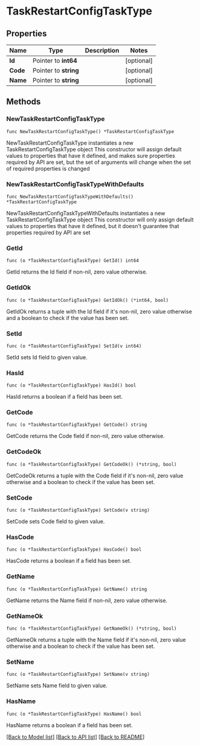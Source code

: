 # TaskRestartConfigTaskType

## Properties

Name | Type | Description | Notes
------------ | ------------- | ------------- | -------------
**Id** | Pointer to **int64** |  | [optional] 
**Code** | Pointer to **string** |  | [optional] 
**Name** | Pointer to **string** |  | [optional] 

## Methods

### NewTaskRestartConfigTaskType

`func NewTaskRestartConfigTaskType() *TaskRestartConfigTaskType`

NewTaskRestartConfigTaskType instantiates a new TaskRestartConfigTaskType object
This constructor will assign default values to properties that have it defined,
and makes sure properties required by API are set, but the set of arguments
will change when the set of required properties is changed

### NewTaskRestartConfigTaskTypeWithDefaults

`func NewTaskRestartConfigTaskTypeWithDefaults() *TaskRestartConfigTaskType`

NewTaskRestartConfigTaskTypeWithDefaults instantiates a new TaskRestartConfigTaskType object
This constructor will only assign default values to properties that have it defined,
but it doesn't guarantee that properties required by API are set

### GetId

`func (o *TaskRestartConfigTaskType) GetId() int64`

GetId returns the Id field if non-nil, zero value otherwise.

### GetIdOk

`func (o *TaskRestartConfigTaskType) GetIdOk() (*int64, bool)`

GetIdOk returns a tuple with the Id field if it's non-nil, zero value otherwise
and a boolean to check if the value has been set.

### SetId

`func (o *TaskRestartConfigTaskType) SetId(v int64)`

SetId sets Id field to given value.

### HasId

`func (o *TaskRestartConfigTaskType) HasId() bool`

HasId returns a boolean if a field has been set.

### GetCode

`func (o *TaskRestartConfigTaskType) GetCode() string`

GetCode returns the Code field if non-nil, zero value otherwise.

### GetCodeOk

`func (o *TaskRestartConfigTaskType) GetCodeOk() (*string, bool)`

GetCodeOk returns a tuple with the Code field if it's non-nil, zero value otherwise
and a boolean to check if the value has been set.

### SetCode

`func (o *TaskRestartConfigTaskType) SetCode(v string)`

SetCode sets Code field to given value.

### HasCode

`func (o *TaskRestartConfigTaskType) HasCode() bool`

HasCode returns a boolean if a field has been set.

### GetName

`func (o *TaskRestartConfigTaskType) GetName() string`

GetName returns the Name field if non-nil, zero value otherwise.

### GetNameOk

`func (o *TaskRestartConfigTaskType) GetNameOk() (*string, bool)`

GetNameOk returns a tuple with the Name field if it's non-nil, zero value otherwise
and a boolean to check if the value has been set.

### SetName

`func (o *TaskRestartConfigTaskType) SetName(v string)`

SetName sets Name field to given value.

### HasName

`func (o *TaskRestartConfigTaskType) HasName() bool`

HasName returns a boolean if a field has been set.


[[Back to Model list]](../README.md#documentation-for-models) [[Back to API list]](../README.md#documentation-for-api-endpoints) [[Back to README]](../README.md)


